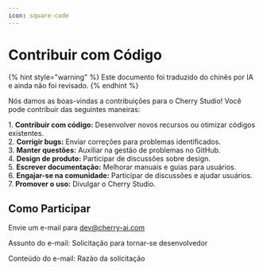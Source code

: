 ```yaml
---
icon: square-code
---
```

# Contribuir com Código


{% hint style="warning" %}
Este documento foi traduzido do chinês por IA e ainda não foi revisado.
{% endhint %}




Nós damos as boas-vindas a contribuições para o Cherry Studio! Você pode contribuir das seguintes maneiras:

1\. **Contribuir com código:** Desenvolver novos recursos ou otimizar códigos existentes.  
2\. **Corrigir bugs:** Enviar correções para problemas identificados.  
3\. **Manter questões:** Auxiliar na gestão de problemas no GitHub.  
4\. **Design de produto:** Participar de discussões sobre design.  
5\. **Escrever documentação:** Melhorar manuais e guias para usuários.  
6\. **Engajar-se na comunidade:** Participar de discussões e ajudar usuários.  
7\. **Promover o uso:** Divulgar o Cherry Studio.  

## Como Participar

Envie um e-mail para [dev@cherry-ai.com](mailto:dev@cherry-ai.com?subject=申请成为开发者&body=申请理由)  

Assunto do e-mail: Solicitação para tornar-se desenvolvedor  

Conteúdo do e-mail: Razão da solicitação
